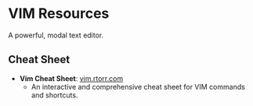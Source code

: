 # VIM Resources

A powerful, modal text editor.

## Cheat Sheet

- **Vim Cheat Sheet**: [vim.rtorr.com](https://vim.rtorr.com/)
  - An interactive and comprehensive cheat sheet for VIM commands and shortcuts.